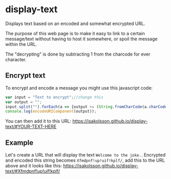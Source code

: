 # display-text
Displays text based on an encoded and somewhat encrypted URL.

The purpose of this web page is to make it easy to link to a certain message/text without having to host it somewhere, or spoil the message within the URL. 

The "decrypting" is done by subtracting 1 from the charcode for ever character. 

## Encrypt text 
To encrypt and encode a message you might use this javascript code:
```javascript
var input = "Text to encrypt";//change this
var output = "";
input.split("").forEach(a => {output += (String.fromCharCode(a.charCodeAt(0)+1))});
console.log(encodeURIComponent(output));
```
You can then add it to this URL: https://isakolsson.github.io/display-text/#YOUR-TEXT-HERE

## Example
Let's create a URL that will display the text `Welcome to the joke.`. Encrypted and encoded this string becomes `Xfmdpnf!up!uif!kplf/`, add this to the URL above and it looks like this:
https://isakolsson.github.io/display-text/#Xfmdpnf!up!uif!kplf/
